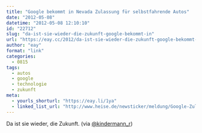 ```yaml
---
title: "Google bekommt in Nevada Zulassung für selbstfahrende Autos"
date: "2012-05-08"
datetime: "2012-05-08 12:10:10"
id: "22712"
slug: "da-ist-sie-wieder-die-zukunft-google-bekommt-in"
url: "https://eay.cc/2012/da-ist-sie-wieder-die-zukunft-google-bekommt-in/"
author: "eay"
format: "link"
categories:
  - 0815
tags:
  - autos
  - google
  - technologie
  - zukunft
meta:
  - yourls_shorturl: "https://eay.li/1ya"
  - linked_list_url: "http://www.heise.de/newsticker/meldung/Google-Zulassung-fuer-autonome-Fahrzeuge-1569888.html"
---
```


Da ist sie wieder, die Zukunft. (via [@kindermann\_r](http://twitter.com/kindermann_r))
